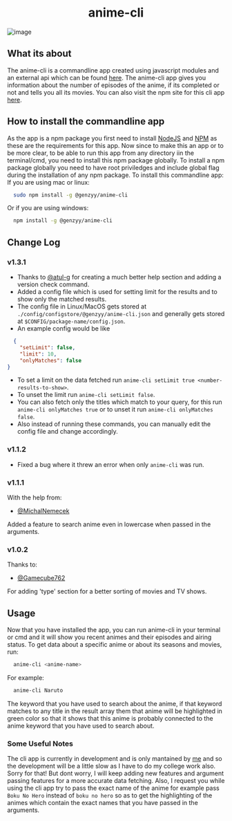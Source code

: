 <div align="center">
  <h1>anime-cli</h1>
 </div>
 
![image](./assets/anime-cli.png)
 
 ## What its about ##
 
 The anime-cli is a commandline app created using javascript modules and an external api which can be found [here](https://jikan.moe/).
 The anime-cli app gives you information about the number of episodes of the anime, if its completed or not and tells you all its movies.
 You can also visit the npm site for this cli app [here](https://www.npmjs.com/package/@genzyy/anime-cli).
 
 
 ## How to install the commandline app ##
 As the app is a npm package you first need to install [NodeJS](https://nodejs.org/en/) and [NPM](https://www.npmjs.com/get-npm) as these are the requirements for this app.
 Now since to make this an app or to be more clear, to be able to run this app from any directory iin the terminal/cmd, you need to install this npm package globally.
 To install a npm package globally you need to have root priviledges and include global flag during the installation of any npm package.
To install this commandline app:
<br>
If you are using mac or linux:
```bash
  sudo npm install -g @genzyy/anime-cli
```
Or if you are using windows:
```bash
  npm install -g @genzyy/anime-cli
```

## Change Log ##

### v1.3.1 ###

* Thanks to [@atul-g](https://github.com/atul-g) for creating a much better help section and adding a version check command.
* Added a config file which is used for setting limit for the results and to show only the matched results.
* The config file in Linux/MacOS gets stored at `./config/configstore/@genzyy/anime-cli.json` and generally gets stored at `$CONFIG/package-name/config.json`.
* An example config would be like 
```json
  {
	"setLimit": false,
	"limit": 10,
	"onlyMatches": false
}
```
* To set a limit on the data fetched run `anime-cli setLimit true <number-results-to-show>`.
* To unset the limit run `anime-cli setLimit false`.
* You can also fetch only the titles which match to your query, for this run `anime-cli onlyMatches true` or to unset it run `anime-cli onlyMatches false`.
* Also instead of running these commands, you can manually edit the config file and change accordingly.

 

### v1.1.2 ###
* Fixed a bug where it threw an error when only `anime-cli` was run.

### v1.1.1 ###

With the help from:
* [@MichalNemecek](https://github.com/MichalNemecek)

 Added a feature to search anime even in lowercase when passed in the arguments.

### v1.0.2 ###

Thanks to:
* [@Gamecube762](https://github.com/Gamecube762)

For adding 'type' section for a better sorting of movies and TV shows.

## Usage ##

Now that you have installed the app, you can run anime-cli in your terminal or cmd and it will show you recent animes and their episodes and airing status.
To get data about a specific anime or about its seasons and movies, run:
```bash
  anime-cli <anime-name>
```
For example:
```bash
  anime-cli Naruto
```

The keyword that you have used to search about the anime, if that keyword matches to any title in the result array them that anime will be highlighted in green color so that it shows that this anime is probably connected to the anime keyword that you have used to search about.

### Some Useful Notes ###
The cli app is currently in development and is only mantained by [me](https://github.com/genzyy) and so the development will be a little slow as I have to do my college work also.
Sorry for that!
But dont worry, I will keep adding new features and argument passing features for a more accurate data fetching.
Also, I request you while using the cli app try to pass the exact name of the anime for example pass `Boku No Hero` instead of `boku no hero` so as to get the highlighting of the animes which contain the exact names that you have passed in the arguments.
